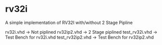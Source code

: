 # rv32i
A simple implementation of RV32I with/without 2 Stage Pipline

rv32i.vhd -> Not piplined
rv32ip2.vhd -> 2 Stage piplined
test_rv32i.vhd -> Test Bench for rv32i.vhd
test_rv32ip2.vhd -> Test Bench for rv32ip2.vhd
